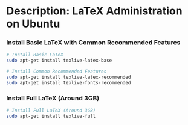 # Description: LaTeX Administration on Ubuntu

### Install Basic LaTeX with Common Recommended Features
```bash
# Install Basic LaTeX
sudo apt-get install texlive-latex-base

# Install Common Recommended Features
sudo apt-get install texlive-latex-recommended
sudo apt-get install texlive-fonts-recommended
```

### Install Full LaTeX (Around 3GB)
```bash
# Install Full LaTeX (Around 3GB)
sudo apt-get install texlive-full
```
